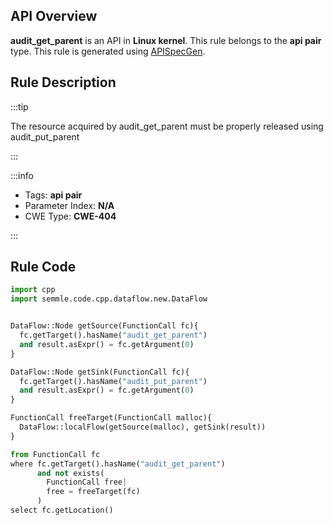 ---
---


## API Overview
**audit_get_parent** is an API in **Linux kernel**. This rule belongs to the **api pair** type. This rule is generated using [APISpecGen](../../tools/APISpecGen).
## Rule Description

:::tip

The resource acquired by audit_get_parent must be properly released using audit_put_parent

:::

:::info

- Tags: **api pair**
- Parameter Index: **N/A**
- CWE Type: **CWE-404**

:::

## Rule Code
```python
import cpp
import semmle.code.cpp.dataflow.new.DataFlow


DataFlow::Node getSource(FunctionCall fc){
  fc.getTarget().hasName("audit_get_parent")
  and result.asExpr() = fc.getArgument(0)
}

DataFlow::Node getSink(FunctionCall fc){
  fc.getTarget().hasName("audit_put_parent")
  and result.asExpr() = fc.getArgument(0)
}

FunctionCall freeTarget(FunctionCall malloc){
  DataFlow::localFlow(getSource(malloc), getSink(result))
}

from FunctionCall fc
where fc.getTarget().hasName("audit_get_parent")
      and not exists(
        FunctionCall free| 
        free = freeTarget(fc)
      )
select fc.getLocation()

    
```